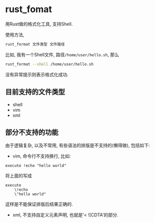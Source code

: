 # rust_fomat
用Rust做的格式化工具, 支持Shell.

使用方法, 
```bash
rust_format 文件类型 文件路径
```

比如, 我有一个Shell文件, 路径`/home/user/hello.sh`, 那么
```bash
rust_format --shell /home/user/hello.sh
```

没有异常提示则表示格式化成功.

## 目前支持的文件类型
- shell
- vim
- xml

## 部分不支持的功能

由于逻辑复杂, 以及不常用, 有些语法的排版是不支持的(懒得做), 包括如下:

- vim, 命令行不支持换行, 比如:
```
execute !echo "hello world"
```

将上面的写成

```vim
execute 
    \!echo
    \"hello world"
```
这样是不能保证排版后结果正确的.

- xml, 不支持自定义元素声明, 也就是'< ![CDTA'的部分.

